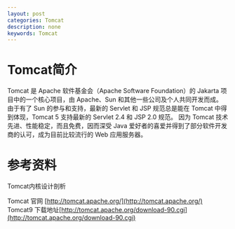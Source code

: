 ```yaml
---
layout: post
categories: Tomcat
description: none
keywords: Tomcat
---
```

# Tomcat简介
Tomcat 是 Apache 软件基金会（Apache Software Foundation）的 Jakarta 项目中的一个核心项目，由 Apache、Sun 和其他一些公司及个人共同开发而成。由于有了 Sun 的参与和支持，最新的 Servlet 和 JSP 规范总是能在 Tomcat 中得到体现，Tomcat 5 支持最新的 Servlet 2.4 和 JSP 2.0 规范。
因为 Tomcat 技术先进、性能稳定，而且免费，因而深受 Java 爱好者的喜爱并得到了部分软件开发商的认可，成为目前比较流行的 Web 应用服务器。


# 参考资料

Tomcat内核设计剖析

Tomcat 官网 [http://tomcat.apache.org/](http://tomcat.apache.org/)
Tomcat9 下载地址[http://tomcat.apache.org/download-90.cgi](http://tomcat.apache.org/download-90.cgi)